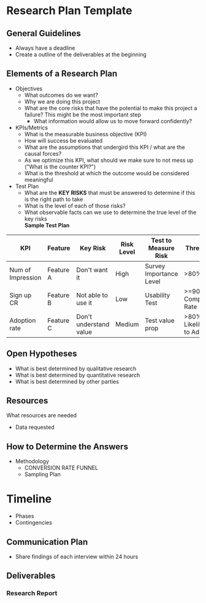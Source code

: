 # Research Plan Template
## General Guidelines
+ Always have a deadline
+ Create a outline of the deliverables at the beginning
## Elements of a Research Plan
+ Objectives
  + What outcomes do we want?
  + Why we are doing this project
  + What are the core risks that have the potential to make this project a failure? This might be the most important step
    + What information would allow us to move forward confidently?
+ KPIs/Metrics
  + What is the measurable business objective (KPI)
  + How will success be evaluated
  + What are the assumptions that undergird this KPI / what are the causal forces?
  + As we optimize this KPI, what should we make sure to not mess up ("What is the counter KPI?")
  + What is the threshold at which the outcome would be considered meaningful
+ Test Plan
  + What are the **KEY RISKS** that must be answered to determine if this is the right path to take
  + What is the level of each of those risks?
  + What observable facts can we use to determine the true level of the key risks    
**Sample Test Plan**   

KPI | Feature | Key Risk | Risk Level | Test to Measure Risk | Threshold
--- | --- | --- | --- | --- | ---
Num of Impression | Feature A | Don't want it | High | Survey Importance Level | >80% IMP
Sign up CR | Feature B | Not able to use it | Low | Usability Test | >=90% Completion Rate
Adoption rate | Feature C | Don't understand value | Medium | Test value prop | >80% Likelihood to Adopt
## Open Hypotheses
+ What is best determined by qualitative research
+ What is best determined by quantitative research
+ What is best determined by other parties
## Resources
What resources are needed
+ Data requested
##  How to Determine the Answers
+ Methodology
  + CONVERSION RATE FUNNEL
  + Sampling Plan
# Timeline
+ Phases
+ Contingencies
## Communication Plan
+ Share findings of each interview within 24 hours
## Deliverables
### Research Report
